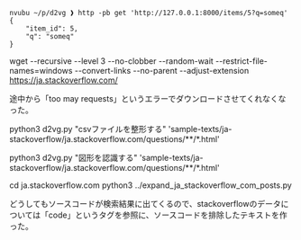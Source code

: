 ```
nvubu ~/p/d2vg ❱ http -pb get 'http://127.0.0.1:8000/items/5?q=someq'
{
    "item_id": 5,
    "q": "someq"
}
```

wget --recursive --level 3 --no-clobber --random-wait --restrict-file-names=windows --convert-links --no-parent --adjust-extension https://ja.stackoverflow.com/

途中から「too may requests」というエラーでダウンロードさせてくれなくなった。

python3 d2vg.py "csvファイルを整形する" 'sample-texts/ja-stackoverflow/ja.stackoverflow.com/questions/**/*.html'

python3 d2vg.py "図形を認識する" 'sample-texts/ja-stackoverflow/ja.stackoverflow.com/questions/**/*.html'

cd ja.stackoverflow.com
python3 ../expand_ja_stackoverflow_com_posts.py

どうしてもソースコードが検索結果に出てくるので、stackoverflowのデータについては「code」というタグを参照に、ソースコードを排除したテキストを作った。
